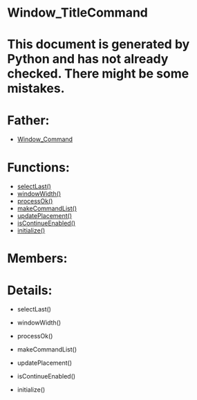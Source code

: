 Window_TitleCommand
===

# This document is generated by Python and has not already checked. There might be some mistakes.

# Father:
* [Window_Command](Window_Command.md)


# Functions:
* [selectLast()](#selectLast)
* [windowWidth()](#windowWidth)
* [processOk()](#processOk)
* [makeCommandList()](#makeCommandList)
* [updatePlacement()](#updatePlacement)
* [isContinueEnabled()](#isContinueEnabled)
* [initialize()](#initialize)

# Members:

# Details:
<p id=selectLast></p>

* selectLast()
	

<p id=windowWidth></p>

* windowWidth()
	

<p id=processOk></p>

* processOk()
	

<p id=makeCommandList></p>

* makeCommandList()
	

<p id=updatePlacement></p>

* updatePlacement()
	

<p id=isContinueEnabled></p>

* isContinueEnabled()
	

<p id=initialize></p>

* initialize()
	

